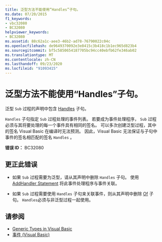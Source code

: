 ```yaml
---
title: 泛型方法不能使用“Handles”子句。
ms.date: 07/20/2015
f1_keywords:
- vbc32080
- BC32080
helpviewer_keywords:
- BC32080
ms.assetid: 88c62a1c-aee3-46b2-ad78-76790022c04c
ms.openlocfilehash: de9649370092e3e8415c3b418c1b1ec965d823b4
ms.sourcegitcommit: bf5c5850654187705bc94cc40ebfb62fe346ab02
ms.translationtype: MT
ms.contentlocale: zh-CN
ms.lasthandoff: 09/23/2020
ms.locfileid: "91093415"
---
```

# <a name="generic-methods-cannot-use-handles-clause"></a>泛型方法不能使用“Handles”子句。

泛型 `Sub` 过程的声明中包含 [Handles](../language-reference/statements/handles-clause.md) 子句。  
  
 `Handles` 子句指定 `Sub` 过程处理的事件列表。 若要成为事件处理程序， `Sub` 过程必须与其将要处理的每一个事件具有相同的签名。 可以多次创建泛型过程，其中的签名 Visual Basic 在编译时无法预测。 因此，Visual Basic 无法保证与子句中事件的签名相匹配的签名 `Handles` 。  
  
 **错误 ID：** BC32080  
  
## <a name="to-correct-this-error"></a>更正此错误  
  
- 如果 `Sub` 过程需要为泛型，请从其声明中删除 `Handles` 子句。 使用 [AddHandler Statement](../language-reference/statements/addhandler-statement.md) 将此事件处理程序与事件关联。  
  
- 如果 `Sub` 过程需要使用 `Handles` 子句来关联事件，则从其声明中删除 [Of](../language-reference/statements/of-clause.md) 子句。 `Handles`必须与非泛型过程一起使用。  
  
## <a name="see-also"></a>请参阅

- [Generic Types in Visual Basic](../programming-guide/language-features/data-types/generic-types.md)
- [事件 (Visual Basic)](../programming-guide/language-features/events/index.md)
